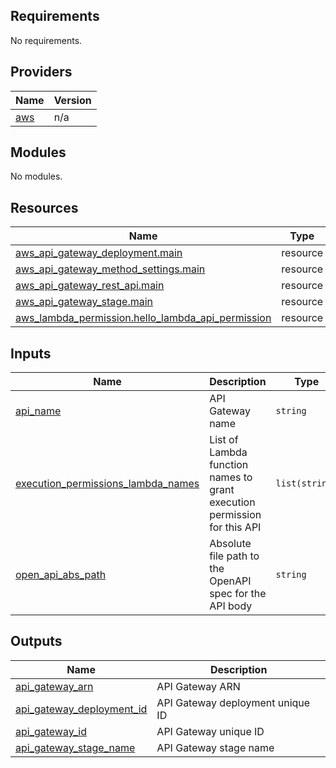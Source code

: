 <!-- BEGIN_TF_DOCS -->
## Requirements

No requirements.

## Providers

| Name | Version |
|------|---------|
| <a name="provider_aws"></a> [aws](#provider\_aws) | n/a |

## Modules

No modules.

## Resources

| Name | Type |
|------|------|
| [aws_api_gateway_deployment.main](https://registry.terraform.io/providers/hashicorp/aws/latest/docs/resources/api_gateway_deployment) | resource |
| [aws_api_gateway_method_settings.main](https://registry.terraform.io/providers/hashicorp/aws/latest/docs/resources/api_gateway_method_settings) | resource |
| [aws_api_gateway_rest_api.main](https://registry.terraform.io/providers/hashicorp/aws/latest/docs/resources/api_gateway_rest_api) | resource |
| [aws_api_gateway_stage.main](https://registry.terraform.io/providers/hashicorp/aws/latest/docs/resources/api_gateway_stage) | resource |
| [aws_lambda_permission.hello_lambda_api_permission](https://registry.terraform.io/providers/hashicorp/aws/latest/docs/resources/lambda_permission) | resource |

## Inputs

| Name | Description | Type | Default | Required |
|------|-------------|------|---------|:--------:|
| <a name="input_api_name"></a> [api\_name](#input\_api\_name) | API Gateway name | `string` | n/a | yes |
| <a name="input_execution_permissions_lambda_names"></a> [execution\_permissions\_lambda\_names](#input\_execution\_permissions\_lambda\_names) | List of Lambda function names to grant execution permission for this API | `list(string)` | `[]` | no |
| <a name="input_open_api_abs_path"></a> [open\_api\_abs\_path](#input\_open\_api\_abs\_path) | Absolute file path to the OpenAPI spec for the API body | `string` | n/a | yes |

## Outputs

| Name | Description |
|------|-------------|
| <a name="output_api_gateway_arn"></a> [api\_gateway\_arn](#output\_api\_gateway\_arn) | API Gateway ARN |
| <a name="output_api_gateway_deployment_id"></a> [api\_gateway\_deployment\_id](#output\_api\_gateway\_deployment\_id) | API Gateway deployment unique ID |
| <a name="output_api_gateway_id"></a> [api\_gateway\_id](#output\_api\_gateway\_id) | API Gateway unique ID |
| <a name="output_api_gateway_stage_name"></a> [api\_gateway\_stage\_name](#output\_api\_gateway\_stage\_name) | API Gateway stage name |
<!-- END_TF_DOCS -->